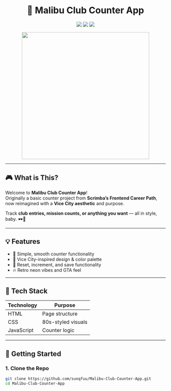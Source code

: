 <h1 align="center">🌴 Malibu Club Counter App</h1>

<p align="center">
  <img src="https://img.shields.io/badge/Theme-GTA%3A%20Vice%20City-pink?style=for-the-badge" />
  <img src="https://img.shields.io/badge/Based%20On-Scrimba%20Counter%20App-blueviolet?style=for-the-badge" />
  <img src="https://img.shields.io/badge/Status-Customized%20%26%20Complete-brightgreen?style=for-the-badge" />
</p>

<p align="center">
  <img src="https://media.giphy.com/media/xT5LMzIK1AdZJ5cU3G/giphy.gif" width="400" />
</p>

---

## 🎮 What is This?

Welcome to **Malibu Club Counter App**!  
Originally a basic counter project from **Scrimba’s Frontend Career Path**, now reimagined with a **Vice City aesthetic** and purpose.

Track **club entries, mission counts, or anything you want** — all in style, baby. 🕶️🌴

---

## 💡 Features

- 🔢 Simple, smooth counter functionality
- 🌆 Vice City-inspired design & color palette
- 🎯 Reset, increment, and save functionality
- 🔥 Retro neon vibes and GTA feel

---

## 🧰 Tech Stack

| Technology | Purpose              |
|------------|----------------------|
| HTML       | Page structure       |
| CSS        | 80s-styled visuals   |
| JavaScript | Counter logic        |

---

## 🚀 Getting Started

### 1. Clone the Repo

```bash
git clone https://github.com/sunqfuu/Malibu-Club-Counter-App.git
cd Malibu-Club-Counter-App
